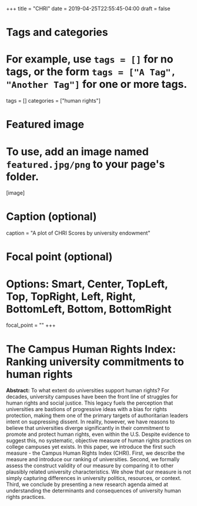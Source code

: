 +++
title = "CHRI"
date = 2019-04-25T22:55:45-04:00
draft = false

# Tags and categories
# For example, use `tags = []` for no tags, or the form `tags = ["A Tag", "Another Tag"]` for one or more tags.
tags = []
categories = ["human rights"]

# Featured image
# To use, add an image named `featured.jpg/png` to your page's folder. 
[image]
  # Caption (optional)
  caption = "A plot of CHRI Scores by university endowment"

  # Focal point (optional)
  # Options: Smart, Center, TopLeft, Top, TopRight, Left, Right, BottomLeft, Bottom, BottomRight
  focal_point = ""
+++

# The Campus Human Rights Index: Ranking university commitments to human rights

**Abstract:** To what extent do universities support human rights? For decades, university campuses have been the front line of struggles for human rights and social justice. This legacy fuels the perception that universities are bastions of progressive ideas with a bias for rights protection, making them one of the primary targets of authoritarian leaders intent on suppressing dissent. In reality, however, we have reasons to believe that universities diverge significantly in their commitment to promote and protect human rights, even within the U.S. Despite evidence to suggest this, no systematic, objective measure of human rights practices on college campuses yet exists. In
this paper, we introduce the first such measure - the Campus Human Rights Index (CHRI). First, we describe the measure and introduce our ranking of universities. Second, we formally assess the construct validity of our measure by comparing it to other plausibly related university characteristics. We show that our measure is not simply capturing differences in university politics, resources, or context. Third, we conclude by presenting a new research agenda aimed at understanding the determinants and consequences of university human rights practices.
